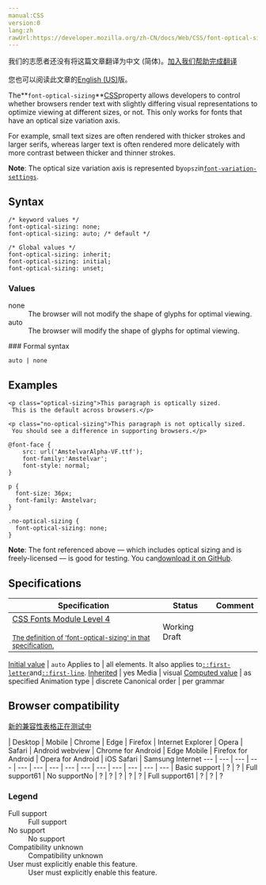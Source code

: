 ```yaml
---
manual:CSS
version:0
lang:zh
rawUrl:https://developer.mozilla.org/zh-CN/docs/Web/CSS/font-optical-sizing
---
```




<bdi>我们的志愿者还没有将这篇文章翻译为<bdi>中文 (简体)</bdi>。[加入我们帮助完成翻译](%30137 "")<br></br>您也可以阅读此文章的[English (US)](%30138 "")版。</bdi>






The**`font-optical-sizing`**[CSS](%427 "")property allows developers to control whether browsers render text with slightly differing visual representations to optimize viewing at different sizes, or not. This only works for fonts that have an optical size variation axis.



For example, small text sizes are often rendered with thicker strokes and larger serifs, whereas larger text is often rendered more delicately with more contrast between thicker and thinner strokes.



**Note**: The optical size variation axis is represented by`opsz`in[`font-variation-settings`](%30139 "The font-variation-settings CSS property provides low-level control over OpenType or TrueType font variations, by specifying the four letter axis names of the features you want to vary, along with their variation values.").



## Syntax<a name="Syntax"></a>

```
/* keyword values */
font-optical-sizing: none; 
font-optical-sizing: auto; /* default */

/* Global values */
font-optical-sizing: inherit;
font-optical-sizing: initial;
font-optical-sizing: unset;
```

### Values<a name="Values"></a>
<dl><dt id=''>none</dt><dd>The browser will not modify the shape of glyphs for optimal viewing.</dd><dt id=''>auto</dt><dd>The browser will modify the shape of glyphs for optimal viewing.</dd></dl>
### Formal syntax<a name="Formal_syntax"></a>

```
auto | none
```

## Examples<a name="Examples"></a>

```
<p class="optical-sizing">This paragraph is optically sized.
 This is the default across browsers.</p>

<p class="no-optical-sizing">This paragraph is not optically sized.
 You should see a difference in supporting browsers.</p>
```

```
@font-face {
    src: url('AmstelvarAlpha-VF.ttf');
    font-family:'Amstelvar';
    font-style: normal;
}

p {
  font-size: 36px;
  font-family: Amstelvar;
}

.no-optical-sizing {
  font-optical-sizing: none;
}
```


**Note**: The font referenced above — which includes optical sizing and is freely-licensed — is good for testing. You can[download it on GitHub](%30140 "").



## Specifications<a name="Specifications"></a>

Specification | Status | Comment 
 ---  |  ---  |  ---  | 
[CSS Fonts Module Level 4<br></br><small>The definition of &#39;font-optical-sizing&#39; in that specification.</small>](%30141 "") | Working Draft |  


[Initial value](%28552 "") | `auto` 
Applies to | all elements. It also applies to[`::first-letter`](%28553 "The ::first-letter CSS pseudo-element applies styles to the first letter of the first line of a block-level element, but only when not preceded by other content (such as images or inline tables).")and[`::first-line`](%28554 "The ::first-line CSS pseudo-element applies styles to the first line of a block-level element."). 
[Inherited](%28555 "") | yes 
Media | visual 
[Computed value](%28556 "") | as specified 
Animation type | discrete 
Canonical order | per grammar 


## Browser compatibility<a name="Browser_compatibility"></a>
[新的兼容性表格正在测试中<i></i>](%3360 "")

 | <abbr>Desktop<i></i></abbr> | <abbr>Mobile<i></i></abbr> 
 | <abbr>Chrome<i></i></abbr> | <abbr>Edge<i></i></abbr> | <abbr>Firefox<i></i></abbr> | <abbr>Internet Explorer<i></i></abbr> | <abbr>Opera<i></i></abbr> | <abbr>Safari<i></i></abbr> | <abbr>Android webview<i></i></abbr> | <abbr>Chrome for Android<i></i></abbr> | <abbr>Edge Mobile<i></i></abbr> | <abbr>Firefox for Android<i></i></abbr> | <abbr>Opera for Android<i></i></abbr> | <abbr>iOS Safari<i></i></abbr> | <abbr>Samsung Internet<i></i></abbr> 
 ---  |  ---  |  ---  |  ---  |  ---  |  ---  |  ---  |  ---  |  ---  |  ---  |  ---  |  ---  |  ---  |  ---  | 
Basic support | <abbr>?</abbr> | <abbr>?</abbr> | <abbr>Full support</abbr>61 | <abbr>No support</abbr>No | <abbr>?</abbr> | <abbr>?</abbr> | <abbr>?</abbr> | <abbr>?</abbr> | <abbr>?</abbr> | <abbr>Full support</abbr>61 | <abbr>?</abbr> | <abbr>?</abbr> | <abbr>?</abbr> 


### Legend<a name="Legend"></a>
<dl><dt id=''><abbr>Full support</abbr></dt><dd>Full support</dd><dt id=''><abbr>No support</abbr></dt><dd>No support</dd><dt id=''><abbr>Compatibility unknown</abbr></dt><dd>Compatibility unknown</dd><dt id=''><abbr>User must explicitly enable this feature.<i></i></abbr></dt><dd>User must explicitly enable this feature.</dd></dl>



